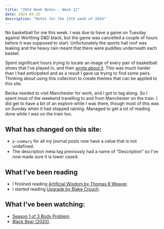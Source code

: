 ```yaml
---
title: "2024 Week Notes - Week 12"
date: 2024-03-25
description: "Notes for the 12th week of 2024"
---
```


No basketball for me this week. I was due to have a game on Tuesday against Worthing D&D black, but the game was cancelled a couple of hours before it was supposed to start. Unfortunately the sports hall roof was leaking and the heavy rain meant that there were puddles underneath each basket.

Spent significant hours trying to locate an image of every pair of basketball shoes that I've played in, and then [wrote about it](/journal/2024/basketball-shoes/). This was much harder than I had anticipated and as a result I gave up trying to find some pairs. Thinking about using this collection to create themes that can be applied to this site.

Becka needed to visit Manchester for work, and I got to tag along. So I spent most of the weekend travelling to and from Manchester on the train. I did get to have a bit of an explore while I was there, though most of this was on Sunday when it had stopped raining. Managed to get a lot of reading done while I was on the train too.

## What has changed on this site:

- `p-summary` for all my journal posts now have a value that is not undefined.
- The description meta tag previously had a name of "Description" so I've now made sure it is lower cased.

## What I've been reading

- I finished reading [Artificial Wisdom by Thomas R Weaver](/reading/9781739434304/).
- I started reading [Upgrade by Blake Crouch](/reading#now).

## What I've been watching:

- [Season 1 of 3 Body Problem](https://www.themoviedb.org/tv/108545/season/1).
- [Black Bear (2020)](https://www.themoviedb.org/movie/624788).